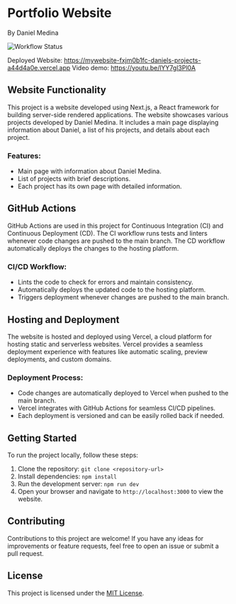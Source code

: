 # Portfolio Website
By Daniel Medina

![Workflow Status](https://github.com/medinardaniel/mywebsite/actions/workflows/ci-cd.yml/badge.svg)

Deployed Website: https://mywebsite-fxjm0b1fc-daniels-projects-a44d4a0e.vercel.app
Video demo: https://youtu.be/lYY7gl3Pl0A

## Website Functionality

This project is a website developed using Next.js, a React framework for building server-side rendered applications. The website showcases various projects developed by Daniel Medina. It includes a main page displaying information about Daniel, a list of his projects, and details about each project.

### Features:
- Main page with information about Daniel Medina.
- List of projects with brief descriptions.
- Each project has its own page with detailed information.

## GitHub Actions

GitHub Actions are used in this project for Continuous Integration (CI) and Continuous Deployment (CD). The CI workflow runs tests and linters whenever code changes are pushed to the main branch. The CD workflow automatically deploys the changes to the hosting platform.

### CI/CD Workflow:
- Lints the code to check for errors and maintain consistency.
- Automatically deploys the updated code to the hosting platform.
- Triggers deployment whenever changes are pushed to the main branch.

## Hosting and Deployment

The website is hosted and deployed using Vercel, a cloud platform for hosting static and serverless websites. Vercel provides a seamless deployment experience with features like automatic scaling, preview deployments, and custom domains.

### Deployment Process:
- Code changes are automatically deployed to Vercel when pushed to the main branch.
- Vercel integrates with GitHub Actions for seamless CI/CD pipelines.
- Each deployment is versioned and can be easily rolled back if needed.

## Getting Started

To run the project locally, follow these steps:

1. Clone the repository: `git clone <repository-url>`
2. Install dependencies: `npm install`
3. Run the development server: `npm run dev`
4. Open your browser and navigate to `http://localhost:3000` to view the website.

## Contributing

Contributions to this project are welcome! If you have any ideas for improvements or feature requests, feel free to open an issue or submit a pull request.

## License

This project is licensed under the [MIT License](LICENSE).

